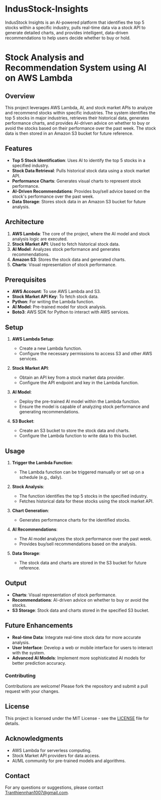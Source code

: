 # IndusStock-Insights
IndusStock Insights is an AI-powered platform that identifies the top 5 stocks within a specific industry, pulls real-time data via a stock API to generate detailed charts, and provides intelligent, data-driven recommendations to help users decide whether to buy or hold. 

# Stock Analysis and Recommendation System using AI on AWS Lambda

## Overview

This project leverages AWS Lambda, AI, and stock market APIs to analyze and recommend stocks within specific industries. The system identifies the top 5 stocks in major industries, retrieves their historical data, generates performance charts, and provides AI-driven advice on whether to buy or avoid the stocks based on their performance over the past week. The stock data is then stored in an Amazon S3 bucket for future reference.

## Features

- **Top 5 Stock Identification**: Uses AI to identify the top 5 stocks in a specified industry.
- **Stock Data Retrieval**: Pulls historical stock data using a stock market API.
- **Performance Charts**: Generates visual charts to represent stock performance.
- **AI-Driven Recommendations**: Provides buy/sell advice based on the stock's performance over the past week.
- **Data Storage**: Stores stock data in an Amazon S3 bucket for future analysis.

## Architecture

1. **AWS Lambda**: The core of the project, where the AI model and stock analysis logic are executed.
2. **Stock Market API**: Used to fetch historical stock data.
3. **AI Model**: Analyzes stock performance and generates recommendations.
4. **Amazon S3**: Stores the stock data and generated charts.
5. **Charts**: Visual representation of stock performance.

## Prerequisites

- **AWS Account**: To use AWS Lambda and S3.
- **Stock Market API Key**: To fetch stock data.
- **Python**: For writing the Lambda function.
- **AI Model**: Pre-trained model for stock analysis.
- **Boto3**: AWS SDK for Python to interact with AWS services.

## Setup

1. **AWS Lambda Setup**:
   - Create a new Lambda function.
   - Configure the necessary permissions to access S3 and other AWS services.

2. **Stock Market API**:
   - Obtain an API key from a stock market data provider.
   - Configure the API endpoint and key in the Lambda function.

3. **AI Model**:
   - Deploy the pre-trained AI model within the Lambda function.
   - Ensure the model is capable of analyzing stock performance and generating recommendations.

4. **S3 Bucket**:
   - Create an S3 bucket to store the stock data and charts.
   - Configure the Lambda function to write data to this bucket.

## Usage

1. **Trigger the Lambda Function**:
   - The Lambda function can be triggered manually or set up on a schedule (e.g., daily).

2. **Stock Analysis**:
   - The function identifies the top 5 stocks in the specified industry.
   - Fetches historical data for these stocks using the stock market API.

3. **Chart Generation**:
   - Generates performance charts for the identified stocks.

4. **AI Recommendations**:
   - The AI model analyzes the stock performance over the past week.
   - Provides buy/sell recommendations based on the analysis.

5. **Data Storage**:
   - The stock data and charts are stored in the S3 bucket for future reference.

## Output

- **Charts**: Visual representation of stock performance.
- **Recommendations**: AI-driven advice on whether to buy or avoid the stocks.
- **S3 Storage**: Stock data and charts stored in the specified S3 bucket.

## Future Enhancements

- **Real-time Data**: Integrate real-time stock data for more accurate analysis.
- **User Interface**: Develop a web or mobile interface for users to interact with the system.
- **Advanced AI Models**: Implement more sophisticated AI models for better prediction accuracy.

### Contributing

Contributions are welcome! Please fork the repository and submit a pull request with your changes.

## License

This project is licensed under the MIT License - see the [LICENSE](LICENSE) file for details.

## Acknowledgments

- AWS Lambda for serverless computing.
- Stock Market API providers for data access.
- AI/ML community for pre-trained models and algorithms.

## Contact

For any questions or suggestions, please contact Tranthiennhan1007@gmail.com.
